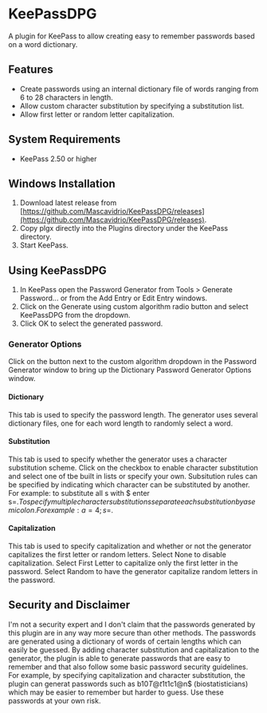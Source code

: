 # KeePassDPG
A plugin for KeePass to allow creating easy to remember passwords based on a word dictionary.

## Features
 * Create passwords using an internal dictionary file of words ranging from 6 to 28 characters in length.
 * Allow custom character substitution by specifying a substitution list.
 * Allow first letter or random letter capitalization.

## System Requirements
 * KeePass 2.50 or higher

## Windows Installation
 1. Download latest release from [https://github.com/Mascavidrio/KeePassDPG/releases](https://github.com/Mascavidrio/KeePassDPG/releases).
 2. Copy plgx directly into the Plugins directory under the KeePass directory.
 3. Start KeePass.

## Using KeePassDPG
 1. In KeePass open the Password Generator from Tools > Generate Password... or from the Add Entry or Edit Entry windows.
 2. Click on the Generate using custom algorithm radio button and select KeePassDPG from the dropdown.
 3. Click OK to select the generated password.

### Generator Options

Click on the button next to the custom algorithm dropdown in the Password Generator window to bring up the Dictionary Password Generator Options window.

#### Dictionary

This tab is used to specify the password length. The generator uses several dictionary files, one for each word length to randomly select a word.

#### Substitution

This tab is used to specify whether the generator uses a character substitution scheme. Click on the checkbox to enable character substitution and select one of tbe built in lists or specify your own. Subsitution rules can be specified by indicating which character can be substituted by another. For example: to substitute all s with $ enter s=$. To specify multiple character substitutions separate each substitution by a semicolon. For example: a=4;s=$.

#### Capitalization

This tab is used to specify capitalization and whether or not the generator capitalizes the first letter or random letters. Select None to disable capitalization. Select First Letter to capitalize only the first letter in the password. Select Random to have the generator capitalize random letters in the password.

## Security and Disclaimer

I'm not a security expert and I don't claim that the passwords generated by this plugin are in any way more secure than other methods. The passwords are generated using a dictionary of words of certain lengths which can easily be guessed. By adding character substitution and capitalization to the generator, the plugin is able to generate passwords that are easy to remember and that also follow some basic password security guidelines. For example, by specifying capitalization and character substitution, the plugin can generat passwords such as b10$T@t1$t1c1@n$ (biostatisticians) which may be easier to remember but harder to guess. Use these passwords at your own risk.